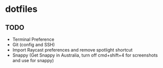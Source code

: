 # dotfiles

## TODO
- Terminal Preference
- Git (config and SSH)
- Import Raycast preferences and remove spotlight shortcut
- Snappy (Get Snappy in Australia, turn off cmd+shift+4 for screenshots and use
  for snappy)
